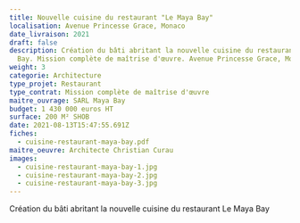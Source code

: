 ```yaml
---
title: Nouvelle cuisine du restaurant "Le Maya Bay"
localisation: Avenue Princesse Grace, Monaco
date_livraison: 2021
draft: false
description: Création du bâti abritant la nouvelle cuisine du restaurant Le Maya
  Bay. Mission complète de maîtrise d'œuvre. Avenue Princesse Grace, Monaco.
weight: 3
categorie: Architecture
type_projet: Restaurant
type_contrat: Mission complète de maîtrise d'œuvre
maitre_ouvrage: SARL Maya Bay
budget: 1 430 000 euros HT
surface: 200 M² SHOB
date: 2021-08-13T15:47:55.691Z
fiches:
  - cuisine-restaurant-maya-bay.pdf
maitre_oeuvre: Architecte Christian Curau
images:
  - cuisine-restaurant-maya-bay-1.jpg
  - cuisine-restaurant-maya-bay-2.jpg
  - cuisine-restaurant-maya-bay-3.jpg
---
```

Création du bâti abritant la nouvelle cuisine du restaurant Le Maya Bay
